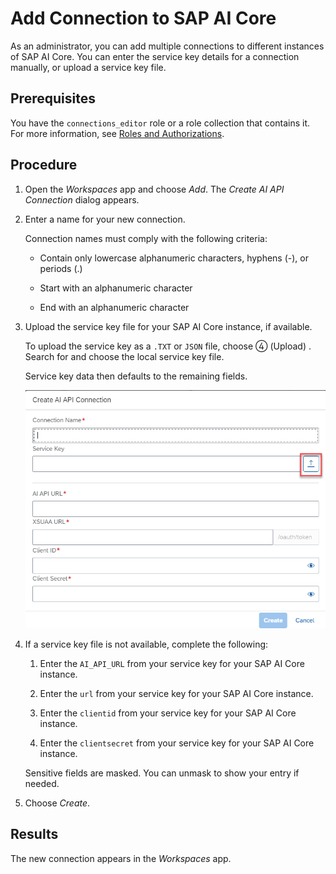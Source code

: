 <!-- loio71dfe2cab0e94cf5bec9d707140ea0d1 -->

<link rel="stylesheet" type="text/css" href="css/sap-icons.css"/>

# Add Connection to SAP AI Core

As an administrator, you can add multiple connections to different instances of SAP AI Core. You can enter the service key details for a connection manually, or upload a service key file.



<a name="loio71dfe2cab0e94cf5bec9d707140ea0d1__prereq_knz_l1p_fyb"/>

## Prerequisites

You have the `connections_editor` role or a role collection that contains it. For more information, see [Roles and Authorizations](https://help.sap.com/docs/ai-launchpad/sap-ai-launchpad/roles-and-authorizations).



<a name="loio71dfe2cab0e94cf5bec9d707140ea0d1__steps_jvk_q1p_fyb"/>

## Procedure

1.  Open the *Workspaces* app and choose *Add*. The *Create AI API Connection* dialog appears.

2.  Enter a name for your new connection.

    Connection names must comply with the following criteria:

    -   Contain only lowercase alphanumeric characters, hyphens \(-\), or periods \(.\)

    -   Start with an alphanumeric character

    -   End with an alphanumeric character


3.  Upload the service key file for your SAP AI Core instance, if available.

    To upload the service key as a `.TXT` or `JSON` file, choose <span class="SAP-icons-V5"></span> \(Upload\) . Search for and choose the local service key file.

    Service key data then defaults to the remaining fields.

    ![Create AI API Connection dialog with upload highlighted.](images/Image_AIL_MLOps_Connection_Upload_61d94f3.png)

4.  If a service key file is not available, complete the following:

    1.  Enter the `AI_API_URL` from your service key for your SAP AI Core instance.

    2.  Enter the `url` from your service key for your SAP AI Core instance.

    3.  Enter the `clientid` from your service key for your SAP AI Core instance.

    4.  Enter the `clientsecret` from your service key for your SAP AI Core instance.


    Sensitive fields are masked. You can unmask to show your entry if needed.

5.  Choose *Create*.




<a name="loio71dfe2cab0e94cf5bec9d707140ea0d1__result_aj3_s1p_fyb"/>

## Results

The new connection appears in the *Workspaces* app.

